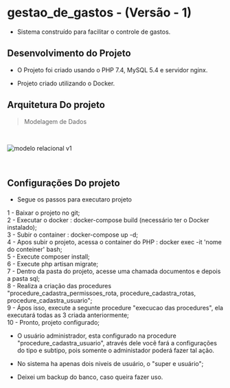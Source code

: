 # gestao_de_gastos - (Versão - 1)

- Sistema construído para facilitar o controle de gastos.

## Desenvolvimento do Projeto

- O Projeto foi criado usando o PHP 7.4, MySQL 5.4 e servidor nginx.

- Projeto criado utilizando o Docker.

## Arquitetura Do projeto

> Modelagem de Dados

<br>

![modelo relacional v1](https://user-images.githubusercontent.com/48629398/230806806-18d0ce9b-5c39-4cc5-84a3-fde5972480f4.png)


<br>

## Configurações Do projeto

- Segue os passos para executaro projeto

1 - Baixar o projeto no git; <br>
2 - Executar o docker : docker-compose build (necessário ter o Docker instalado);<br>
3 - Subir o container : docker-compose up -d; <br>
4 - Apos subir o  projeto, acessa o container do PHP : docker exec -it 'nome do conteiner' bash; <br>
5 - Execute composer install; <br>
6 - Execute php artisan migrate; <br>
7 - Dentro da pasta do projeto, acesse uma chamada documentos e depois a pasta sql; <br>
8 - Realiza a criação das procedures "procedure_cadastra_permissoes_rota, procedure_cadastra_rotas, procedure_cadastra_usuario"; <br>
9 - Ápos isso, execute a segunte procedure "execucao das procedures", ela executará todas as 3 criada anteriormente; <br>
10 - Pronto, projeto configurado; <br>

- O usuário administrador, esta configurado na procedure "procedure_cadastra_usuario", através dele você fará a configurações do tipo e subtipo, pois somente o administador poderá fazer tal ação. <br>

- No sistema ha apenas dois niveis de usuário, o "super e usuário";  <br>

- Deixei um backup do banco, caso queira fazer uso. 
